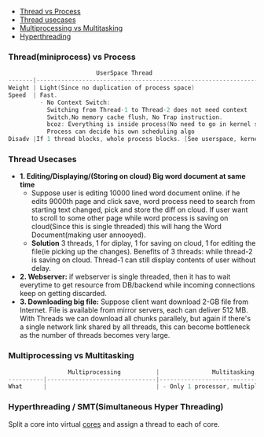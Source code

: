 - [Thread vs Process](#vs)
- [Thread usecases](#uc)
- [Multiprocessing vs Multitasking](#vs1)
- [Hyperthreading](#ht)

<a name=vs></a>
### Thread(miniprocess) vs Process
```c
                         UserSpace Thread                                    |                             Process                           |
-------|------------------------------------------------------------------ --|---------------------------------------------------------------|
Weight | Light(Since no duplication of process space)                        | Heavy(Complete process space(CS,DS,SS,HS) duplicated to child |
Speed  | Fast.                                                               | Slow.
         - No Context Switch:                                                |   - Context Switch needed:
           Switching from Thread-1 to Thread-2 does not need context         |     Memory cache flushing needed, Trap needed and to achieve 
           Switch,No memory cache flush, No Trap instruction.                |     these control need to go into kernel space
           bcoz: Everything is inside process(No need to go in kernel space) |
           Process can decide his own scheduling algo 
Disadv |If 1 thread blocks, whole process blocks. [See userspace, kernel Threads]
```

<a name=uc></a>
### Thread Usecases
- **1. Editing/Displaying/(Storing on cloud) Big word document at same time**
  - Suppose user is editing 10000 lined word document online. if he edits 9000th page and click save, word process need to search from starting text changed, pick and store the diff on cloud. If user want to scroll to some other page while word process is saving on cloud(Since this is single threaded) this will hang the Word Document(making user annooyed).
  - **Solution** 3 threads, 1 for diplay, 1 for saving on cloud, 1 for editing the file(ie picking up the changes). Benefits of 3 threads: while thread-2 is saving on cloud. Thread-1 can still display contents of user without delay.
- **2. Webserver:** if webserver is single threaded, then it has to wait everytime to get resource from DB/backend while incoming connections keep on getting discarded.
- **3. Downloading big file:** Suppose client want download 2-GB file from Internet. File is available from mirror servers, each can deliver 512 MB. With Threads we can download all chunks parallely, but again if there's a single network link shared by all threads, this can become bottleneck as the number of threads becomes very large.

<a name=vs1></a>
### Multiprocessing vs Multitasking
```c
                 Multiprocessing          |               Multitasking
----------|-------------------------------|-------------------------------------------
What      |                               | - Only 1 processor, multiple threads are run in time sliced manner.
```

<a name=ht></a>
### Hyperthreading / SMT(Simultaneous Hyper Threading)
Split a core into virtual [cores](/Threads_Processes_IPC/MultiCPU_MultiCore) and assign a thread to each of core.
